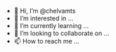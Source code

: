 - 👋 Hi, I’m @chelvamts
- 👀 I’m interested in ...
- 🌱 I’m currently learning ...
- 💞️ I’m looking to collaborate on ...
- 📫 How to reach me ...

<!---
chelvamts/chelvamts is a ✨ special ✨ repository because its `README.md` (this file) appears on your GitHub profile.
You can click the Preview link to take a look at your changes.
--->
